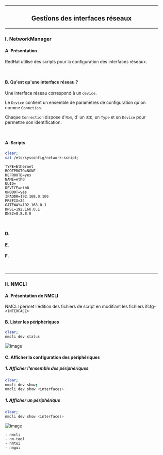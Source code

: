 ------------------------------------------------------------------------------------------------------------------------------------------------------------------------------------
## <p align='center'> Gestîons des interfaces réseaux </p>

------------------------------------------------------------------------------------------------------------------------------------------------------------------------------------
### I. NetworkManager
#### A. Présentation
RedHat utilise des scripts pour la configuration des interfaces réseaux.

<br />

#### B. Qu'est qu'une interface réseau ?
Une interface réseau correspond à un `device`. 

Le `Device` contient un ensemble de paramètres de configuration qu'on nomme `Connction`.

Chaque `Connection` dispose d'`Nom`, d' un `UID`, un `Type` et un `Device` pour permettre son identification.

<br />


#### A. Scripts
```bash
clear;
cat /etc/sysconfig/network-script;
```

```
TYPE=Ethernet
BOOTPROTO=NONE
DEFROUTE=yes
NAME=eth0
UUID=
DEVICE=eth0
ONBOOT=yes
IPADDR=192.168.0.100
PREFIX=24
GATEWAY=192.168.0.1
DNS1=192.168.0.1
DNS2=8.8.8.8
```


<br />

#### D.
#### E.
#### F.





<br />

------------------------------------------------------------------------------------------------------------------------------------------------------------------------------------
### II. NMCLI
#### A. Présentation de NMCLI
NMCLI permet l'édition des fichiers de script en modifiant les fichiers ifcfg-`<INTERFACE>`

#### B. Lister les périphériques
```bash
clear;
nmcli dev status
```

![image](https://github.com/user-attachments/assets/f8bf74a5-9ddd-427b-b906-018e65151663)

#### C. Afficher la configuration des périphériques
##### 1. Afficher l'ensemble des périphériques
```bash
clear;
nmcli dev show;
nmcli dev show <interfaces>
```

##### 1. Afficher un périphérique
```bash
clear;
nmcli dev show <interfaces>
```

![image](https://github.com/user-attachments/assets/8e70b094-f636-4df0-bf90-f2251590bd1c)




```
- nmcli
- nm-tool
- nmtui
- nmgui
```
